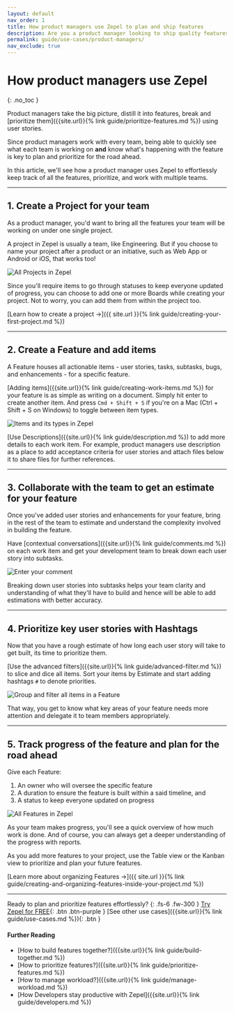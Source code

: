 ```yaml
---
layout: default
nav_order: 1
title: How product managers use Zepel to plan and ship features
description: Are you a product manager looking to ship quality features? See how product managers use Zepel project management tool to prioritize and work with teams to build features
permalink: guide/use-cases/product-managers/
nav_exclude: true
---
```

# How product managers use Zepel
{: .no_toc }

Product managers take the big picture, distill it into features, break and [prioritize them]({{site.url}}{% link guide/prioritize-features.md %}) using user stories.

Since product managers work with every team, being able to quickly see what each team is working on __and__ know what's happening with the feature is key to plan and prioritize for the road ahead.

In this article, we'll see how a product manager uses Zepel to effortlessly keep track of all the features, prioritize, and work with multiple teams.

---

## 1. Create a Project for your team

As a product manager, you'd want to bring all the features your team will be working on under one single project. 

A project in Zepel is usually a team, like Engineering. But if you choose to name your project after a product or an initiative, such as Web App or Android or iOS, that works too!

![All Projects in Zepel](/assets/uploads/zepel-projects.png "Zepel Projects")

Since you'll require items to go through statuses to keep everyone updated of progress, you can choose to add one or more Boards while creating your project. Not to worry, you can add them from within the project too. 

[Learn how to create a project ->]({{ site.url }}{% link guide/creating-your-first-project.md %})

---

## 2. Create a Feature and add items

A Feature houses all actionable items - user stories, tasks, subtasks, bugs, and enhancements - for a specific feature. 

[Adding items]({{site.url}}{% link guide/creating-work-items.md %}) for your feature is as simple as writing on a document. Simply hit enter to create another item. And press ```Cmd + Shift + S``` if you're on a Mac (Ctrl + Shift + S on Windows) to toggle between item types.

![Items and its types in Zepel](/assets/uploads/zepel-items.png "Items in Zepel")

[Use Descriptions]({{site.url}}{% link guide/description.md %}) to add more details to each work item. For example, product managers use description as a place to add acceptance criteria for user stories and attach files below it to share files for further references.

---

## 3. Collaborate with the team to get an estimate for your feature

Once you've added user stories and enhancements for your feature, bring in the rest of the team to estimate and understand the complexity involved in building the feature.

Have [contextual conversations]({{site.url}}{% link guide/comments.md %}) on each work item and get your development team to break down each user story into subtasks.

![Enter your comment](/assets/uploads/zepel-comments.png "Comment text field")

Breaking down user stories into subtasks helps your team clarity and understanding of what they'll have to build and hence will be able to add estimations with better accuracy.

---

## 4. Prioritize key user stories with Hashtags

Now that you have a rough estimate of how long each user story will take to get built, its time to prioritize them.

[Use the advanced filters]({{site.url}}{% link guide/advanced-filter.md %}) to slice and dice all items. Sort your items by Estimate and start adding hashtags ```#``` to denote priorities.

![Group and filter all items in a Feature](/assets/uploads/zepel-hashtag-priorities.png "Group and Filter Items")

That way, you get to know what key areas of your feature needs more attention and delegate it to team members appropriately.

---

## 5. Track progress of the feature and plan for the road ahead

Give each Feature: 
1. An owner who will oversee the specific feature 
2. A duration to ensure the feature is built within a said timeline, and
3. A status to keep everyone updated on progress

![All Features in Zepel](/assets/uploads/zepel-features.png "Zepel Features")

As your team makes progress, you'll see a quick overview of how much work is done. And of course, you can always get a deeper understanding of the progress with reports.

As you add more features to your project, use the Table view or the Kanban view to prioritize and plan your future features.

[Learn more about organizing Features ->]({{ site.url }}{% link guide/creating-and-organizing-features-inside-your-project.md %})

---

Ready to plan and prioritize features effortlessly?
{: .fs-6 .fw-300 }
[Try Zepel for FREE](https://zepel.io/?utm_source=zepelguide&utm_medium=usecases&utm_campaign=build-together){: .btn .btn-purple } 
[See other use cases]({{site.url}}{% link guide/use-cases.md %}){: .btn }

#### Further Reading
- [How to build features together?]({{site.url}}{% link guide/build-together.md %})
- [How to prioritize features?]({{site.url}}{% link guide/prioritize-features.md %})
- [How to manage workload?]({{site.url}}{% link guide/manage-workload.md %})
- [How Developers stay productive with Zepel]({{site.url}}{% link guide/developers.md %})